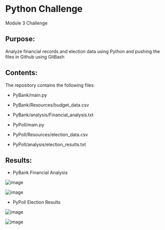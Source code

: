 # Python Challenge
Module 3 Challenge

## Purpose:
Analyze financial records and election data using Python and pushing the files in Github using GitBash

## Contents:
The repository contains the following files:
- PyBank/main.py
- PyBank/Resources/budget_data.csv
- PyBank/analysis/Financial_analysis.txt

- PyPoll/main.py
- PyPoll/Resources/election_data.csv
- PyPoll/analysis/election_results.txt

## Results:

- PyBank Financial Analysis

![image](https://github.com/JasmineBamba/python-challenge/assets/135666038/cebcf2bc-0c49-48ec-8a62-5e11f3987612)

![image](https://github.com/JasmineBamba/python-challenge/assets/135666038/d9c35afb-dd97-4ca0-bea4-b9c233119fc7)

- PyPoll Election Results

![image](https://github.com/JasmineBamba/python-challenge/assets/135666038/4ca88b1c-0d63-4b1c-b5e5-f84cdd49aff0)

![image](https://github.com/JasmineBamba/python-challenge/assets/135666038/2fed037e-6f42-4531-8743-caa3295b4c9c)
